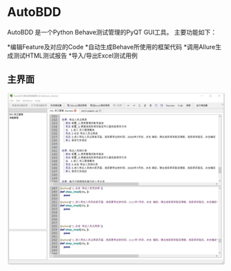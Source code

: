 # AutoBDD

AutoBDD 是一个Python Behave测试管理的PyQT GUI工具。
主要功能如下：

*编辑Feature及对应的Code
*自动生成Behave所使用的框架代码
*调用Allure生成测试HTML测试报告
*导入/导出Excel测试用例

## 主界面
<img src="./doc/screenshot/main.jpg"/>